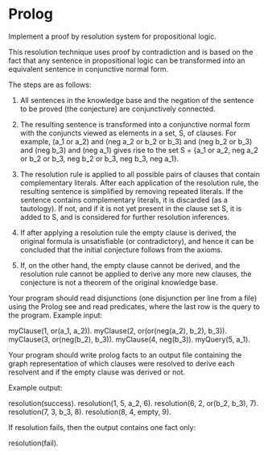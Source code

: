 # Prolog
Implement a proof by resolution system for propositional logic.

This resolution technique uses proof by contradiction and is based on the fact that any sentence in propositional logic can be transformed into an equivalent sentence in conjunctive normal form.

The steps are as follows:

1. All sentences in the knowledge base and the negation of the sentence to be proved (the conjecture) are conjunctively connected.

2. The resulting sentence is transformed into a conjunctive normal form with the conjuncts viewed as elements in a set, S, of clauses. For example, (a_1 or a_2) and (neg a_2 or b_2 or b_3) and (neg b_2 or b_3) and (neg b_3) and (neg a_1) gives rise to the set S = {a_1 or a_2, neg a_2 or b_2 or b_3, neg b_2 or b_3, neg b_3, neg a_1}.

3. The resolution rule is applied to all possible pairs of clauses that contain complementary literals. After each application of the resolution rule, the resulting sentence is simplified by removing repeated literals. If the sentence contains complementary literals, it is discarded (as a tautology). If not, and if it is not yet present in the clause set S, it is added to S, and is considered for further resolution inferences.

4. If after applying a resolution rule the empty clause is derived, the original formula is unsatisfiable (or contradictory), and hence it can be concluded that the initial conjecture follows from the axioms.

5. If, on the other hand, the empty clause cannot be derived, and the resolution rule cannot be applied to derive any more new clauses, the conjecture is not a theorem of the original knowledge base.


Your program should read disjunctions (one disjunction per line from a file) using the Prolog see and read predicates, where the last row is the query to the program. Example input:

myClause(1, or(a_1, a_2)).
myClause(2, or(or(neg(a_2), b_2), b_3)).
myClause(3, or(neg(b_2), b_3)).
myClause(4, neg(b_3)).
myQuery(5, a_1).

Your program should write prolog facts to an output file containing the graph representation of which clauses were resolved to derive each resolvent and if the empty clause was derived or not.

Example output:

resolution(success).
resolution(1, 5, a_2, 6).
resolution(6, 2, or(b_2, b_3), 7).
resolution(7, 3, b_3, 8).
resolution(8, 4, empty, 9).

If resolution fails, then the output contains one fact only:

resolution(fail).
